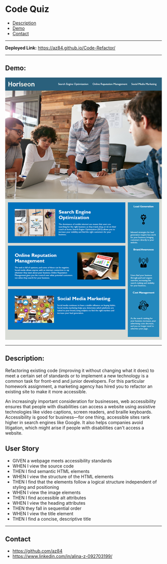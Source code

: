 # Code Quiz

* [Description](#Description)
* [Demo](#Demo)
* [Contact](#Contact)

***

**Deployed Link:** https://az84.github.io/Code-Refactor/

***
## Demo:

![demogif](01-html-css-git-homework-demo.png)

***
## Description:

Refactoring existing code (improving it without changing what it does) to meet a certain set of standards or to implement a new technology is a common task for front-end and junior developers. For this particular homework assignment, a marketing agency has hired you to refactor an existing site to make it more accessible.

An increasingly important consideration for businesses, web accessibility ensures that people with disabilities can access a website using assistive technologies like video captions, screen readers, and braille keyboards. Accessibility is good for business—for one thing, accessible sites rank higher in search engines like Google. It also helps companies avoid litigation, which might arise if people with disabilities can't access a website.

## User Story
- GIVEN a webpage meets accessibility standards
- WHEN I view the source code
- THEN I find semantic HTML elements
- WHEN I view the structure of the HTML elements
- THEN I find that the elements follow a logical structure independent of styling and positioning
- WHEN I view the image elements
- THEN I find accessible alt attributes
- WHEN I view the heading attributes
- THEN they fall in sequential order
- WHEN I view the title element
- THEN I find a concise, descriptive title

***
## Contact
- https://github.com/az84
- https://www.linkedin.com/in/alina-z-092703199/